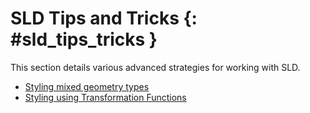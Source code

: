 # SLD Tips and Tricks {: #sld_tips_tricks }

This section details various advanced strategies for working with SLD.

-   [Styling mixed geometry types](mixed-geometries.md)
-   [Styling using Transformation Functions](transformation-func.md)
